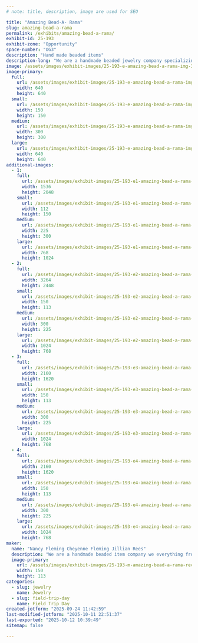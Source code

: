 ```yaml
---
# note: title, description, image are used for SEO

title: "Amazing Bead-A- Rama"
slug: amazing-bead-a-rama
permalink: /exhibits/amazing-bead-a-rama/
exhibit-id: 25-193
exhibit-zone: "Opportunity"
space-number: "OG3"
description: "Hand made beaded items"
description-long: "We are a handmade beaded jewelry company specializing in earrings and Chewlery along with other items such as letter openers pens and rosaries"
image: /assets/images/exhibit-images/25-193-e-amazing-bead-a-rama-img-3175-300x300.jpeg
image-primary: 
  full:
    url: /assets/images/exhibit-images/25-193-e-amazing-bead-a-rama-img-3175-full.jpeg
    width: 640
    height: 640
  small:
    url: /assets/images/exhibit-images/25-193-e-amazing-bead-a-rama-img-3175-150x150.jpeg
    width: 150
    height: 150
  medium:
    url: /assets/images/exhibit-images/25-193-e-amazing-bead-a-rama-img-3175-300x300.jpeg
    width: 300
    height: 300
  large:
    url: /assets/images/exhibit-images/25-193-e-amazing-bead-a-rama-img-3175-640x640.jpeg
    width: 640
    height: 640
additional-images: 
  - 1:
    full:
      url: /assets/images/exhibit-images/25-193-e1-amazing-bead-a-rama-b0e802c09328c6d44be2f21d8af2f444-9026-full.jpeg
      width: 1536
      height: 2048
    small:
      url: /assets/images/exhibit-images/25-193-e1-amazing-bead-a-rama-b0e802c09328c6d44be2f21d8af2f444-9026-112x150.jpeg
      width: 112
      height: 150
    medium:
      url: /assets/images/exhibit-images/25-193-e1-amazing-bead-a-rama-b0e802c09328c6d44be2f21d8af2f444-9026-225x300.jpeg
      width: 225
      height: 300
    large:
      url: /assets/images/exhibit-images/25-193-e1-amazing-bead-a-rama-b0e802c09328c6d44be2f21d8af2f444-9026-768x1024.jpeg
      width: 768
      height: 1024
  - 2:
    full:
      url: /assets/images/exhibit-images/25-193-e2-amazing-bead-a-rama-img-3085-6342-full.jpeg
      width: 3264
      height: 2448
    small:
      url: /assets/images/exhibit-images/25-193-e2-amazing-bead-a-rama-img-3085-6342-150x113.jpeg
      width: 150
      height: 113
    medium:
      url: /assets/images/exhibit-images/25-193-e2-amazing-bead-a-rama-img-3085-6342-300x225.jpeg
      width: 300
      height: 225
    large:
      url: /assets/images/exhibit-images/25-193-e2-amazing-bead-a-rama-img-3085-6342-1024x768.jpeg
      width: 1024
      height: 768
  - 3:
    full:
      url: /assets/images/exhibit-images/25-193-e3-amazing-bead-a-rama-img-3043-5588-full.png
      width: 2160
      height: 1620
    small:
      url: /assets/images/exhibit-images/25-193-e3-amazing-bead-a-rama-img-3043-5588-150x113.png
      width: 150
      height: 113
    medium:
      url: /assets/images/exhibit-images/25-193-e3-amazing-bead-a-rama-img-3043-5588-300x225.png
      width: 300
      height: 225
    large:
      url: /assets/images/exhibit-images/25-193-e3-amazing-bead-a-rama-img-3043-5588-1024x768.png
      width: 1024
      height: 768
  - 4:
    full:
      url: /assets/images/exhibit-images/25-193-e4-amazing-bead-a-rama-img-3039-full.png
      width: 2160
      height: 1620
    small:
      url: /assets/images/exhibit-images/25-193-e4-amazing-bead-a-rama-img-3039-150x113.png
      width: 150
      height: 113
    medium:
      url: /assets/images/exhibit-images/25-193-e4-amazing-bead-a-rama-img-3039-300x225.png
      width: 300
      height: 225
    large:
      url: /assets/images/exhibit-images/25-193-e4-amazing-bead-a-rama-img-3039-1024x768.png
      width: 1024
      height: 768
maker: 
  name: "Nancy Fleming Cheyenne Fleming Jillian Rees"
  description: "We are a handmade beaded item company we everything from earrings, necklaces and bracelets to beaded humming birds, letter openers, pens, and many more items"
  image-primary:
    url: /assets/images/exhibit-images/25-193-m-amazing-bead-a-rama-received-660010802160368-300x225.jpeg
    width: 150
    height: 113
categories: 
  - slug: jewelry
    name: Jewelry
  - slug: field-trip-day
    name: Field Trip Day
created-jotform: "2025-09-24 11:42:59"
last-modified-jotform: "2025-10-11 22:51:37"
last-exported: "2025-10-12 10:39:49"
sitemap: false

---
```

